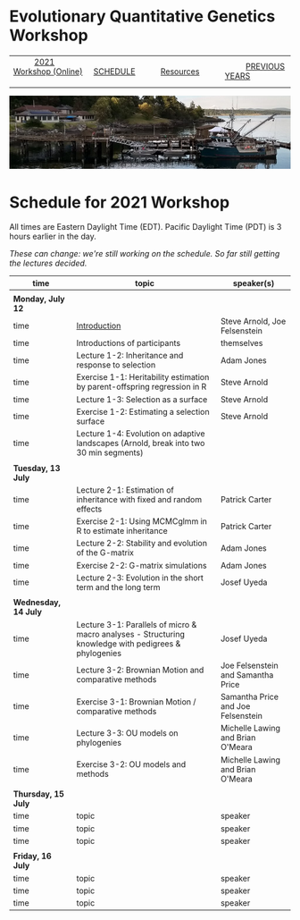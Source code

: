 
# Evolutionary Quantitative Genetics Workshop #

|        |        |        |    |
|--------|---------------------------------------------|--------------------|------------------------------------------|
| &nbsp;&nbsp;&nbsp;&nbsp;&nbsp;&nbsp;&nbsp;&nbsp;&nbsp; [2021 Workshop (Online)](/index.html) &nbsp;&nbsp;&nbsp;&nbsp;&nbsp;&nbsp;&nbsp;&nbsp;&nbsp; | &nbsp;&nbsp;&nbsp;&nbsp;&nbsp;&nbsp;&nbsp;&nbsp;&nbsp;&nbsp;&nbsp;&nbsp; [SCHEDULE](/2021/schedule.html) &nbsp;&nbsp;&nbsp;&nbsp;&nbsp;&nbsp;&nbsp;&nbsp;&nbsp; | &nbsp;&nbsp;&nbsp;&nbsp;&nbsp;&nbsp;&nbsp;&nbsp;&nbsp;&nbsp;&nbsp;&nbsp; [Resources](/2021/resources.html) &nbsp;&nbsp;&nbsp;&nbsp;&nbsp;&nbsp;&nbsp;&nbsp;&nbsp; | &nbsp;&nbsp;&nbsp;&nbsp;&nbsp;&nbsp;&nbsp;&nbsp;&nbsp; [PREVIOUS YEARS](https://blogs.uw.edu/fhleqg/previous-years) &nbsp;&nbsp;&nbsp;&nbsp;&nbsp;&nbsp; |


<div align="left">
<img src="/media/FHLimage2018b.jpg" alt="FHL waterfront in 2018">
</div>

# Schedule for 2021 Workshop #

All times are Eastern Daylight Time (EDT).  Pacific Daylight Time (PDT) is 3 hours earlier in the day.

_These can change: we're still working on the schedule.  So far still getting the lectures decided._


| time | topic  |  speaker(s) |
|------|--------|-------------|
| | | |
| **Monday, July 12**  |   |    |   
| time | [Introduction](lecture1-1.html) | Steve Arnold, Joe Felsenstein |
| time | Introductions of participants | themselves |
| time | Lecture 1-2:  Inheritance and response to selection | Adam Jones | 
| time | Exercise 1-1:  Heritability estimation by parent-offspring regression in R | Steve Arnold | 
| time | Lecture 1-3:  Selection as a surface | Steve Arnold |
| time | Exercise 1-2:  Estimating a selection surface  | Steve Arnold | 
| time | Lecture 1-4:  Evolution on adaptive landscapes (Arnold, break into two 30 min segments)
|  |  |  |
| **Tuesday, 13 July** | | |
| time | Lecture 2-1:  Estimation of inheritance with fixed and random effects | Patrick Carter | 
| time | Exercise 2-1:  Using MCMCglmm in R to estimate inheritance | Patrick Carter | 
| time | Lecture 2-2:  Stability and evolution of the G-matrix | Adam Jones | 
| time | Exercise 2-2:  G-matrix simulations | Adam Jones | 
| time | Lecture 2-3:  Evolution in the short term and the long term | Josef Uyeda |  
| | | |
| **Wednesday, 14 July** | | |
| time | Lecture 3-1: Parallels of micro & macro analyses - Structuring knowledge with pedigrees & phylogenies | Josef Uyeda | 
| time | Lecture 3-2: Brownian Motion and comparative methods | Joe Felsenstein and Samantha Price |
| time | Exercise 3-1: Brownian Motion / comparative methods | Samantha Price and Joe Felsenstein | 
| time | Lecture 3-3: OU models on phylogenies | Michelle Lawing and Brian O'Meara |
| time | Exercise 3-2: OU models and methods | Michelle Lawing and Brian O'Meara |
| | | |
| **Thursday, 15 July** | | |
| time |  topic | speaker |
| time |  topic | speaker |
| time |  topic | speaker |
| | | |
| **Friday, 16 July** | | |
| time |  topic | speaker |
| time |  topic | speaker |
| time |  topic | speaker |
